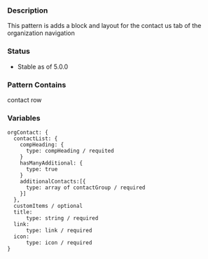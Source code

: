 ### Description
This pattern is adds a block and layout for the contact us tab of the organization navigation

### Status
* Stable as of 5.0.0

### Pattern Contains
contact row



### Variables
~~~
orgContact: {
  contactList: {
    compHeading: {
      type: compHeading / requited
    }
    hasManyAdditional: {
      type: true
    }
    additionalContacts:[{
      type: array of contactGroup / required
    }]
  },
  customItems / optional
  title:
      type: string / required
  link:
      type: link / required
  icon:
      type: icon / required
}
~~~
